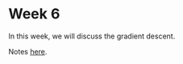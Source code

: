 # Week 6

In this week, we will discuss the gradient descent.

Notes [here](https://docs.google.com/presentation/d/e/2PACX-1vTnPDtN-vdTfSGMGo5b8Ytyx8dk47xdgxuU58OyGNXfVGSVPwM40JRT4uTs_S0O3bqOeGxqeJKmub46/pub?start=false&loop=false&delayms=60000).
